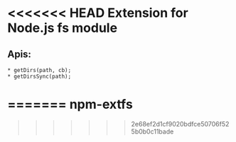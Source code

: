 <<<<<<< HEAD
Extension for Node.js fs module
=========

## Apis:

	* getDirs(path, cb);
	* getDirsSync(path);
=======
npm-extfs
=========
>>>>>>> 2e68ef2d1cf9020bdfce50706f525b0b0c11bade
